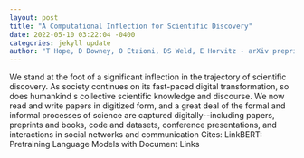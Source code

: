 ```yaml
--- 
layout: post 
title: "A Computational Inflection for Scientific Discovery" 
date: 2022-05-10 03:22:04 -0400 
categories: jekyll update 
author: "T Hope, D Downey, O Etzioni, DS Weld, E Horvitz - arXiv preprint arXiv:2205.02007, 2022" 
--- 
```

We stand at the foot of a significant inflection in the trajectory of scientific discovery. As society continues on its fast-paced digital transformation, so does humankind s collective scientific knowledge and discourse. We now read and write papers in digitized form, and a great deal of the formal and informal processes of science are captured digitally--including papers, preprints and books, code and datasets, conference presentations, and interactions in social networks and communication Cites: LinkBERT: Pretraining Language Models with Document Links